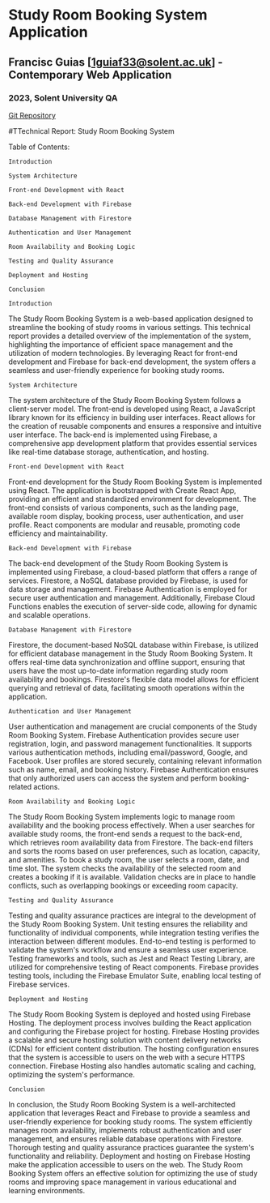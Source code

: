 # Study Room Booking System Application
## Francisc Guias [1guiaf33@solent.ac.uk] - Contemporary Web Application
### 2023, Solent University QA

[Git Repository](https://github.com/FG84-cyber/StudyRoomBooking)

#TTechnical Report: Study Room Booking System

Table of Contents:

    Introduction

    System Architecture

    Front-end Development with React

    Back-end Development with Firebase

    Database Management with Firestore

    Authentication and User Management

    Room Availability and Booking Logic

    Testing and Quality Assurance

    Deployment and Hosting

    Conclusion

    Introduction

The Study Room Booking System is a web-based application designed to streamline the booking of study rooms in various settings. This technical report provides a detailed overview of the implementation of the system, highlighting the importance of efficient space management and the utilization of modern technologies. By leveraging React for front-end development and Firebase for back-end development, the system offers a seamless and user-friendly experience for booking study rooms.

    System Architecture

The system architecture of the Study Room Booking System follows a client-server model. The front-end is developed using React, a JavaScript library known for its efficiency in building user interfaces. React allows for the creation of reusable components and ensures a responsive and intuitive user interface. The back-end is implemented using Firebase, a comprehensive app development platform that provides essential services like real-time database storage, authentication, and hosting.

    Front-end Development with React

Front-end development for the Study Room Booking System is implemented using React. The application is bootstrapped with Create React App, providing an efficient and standardized environment for development. The front-end consists of various components, such as the landing page, available room display, booking process, user authentication, and user profile. React components are modular and reusable, promoting code efficiency and maintainability.

    Back-end Development with Firebase

The back-end development of the Study Room Booking System is implemented using Firebase, a cloud-based platform that offers a range of services. Firestore, a NoSQL database provided by Firebase, is used for data storage and management. Firebase Authentication is employed for secure user authentication and management. Additionally, Firebase Cloud Functions enables the execution of server-side code, allowing for dynamic and scalable operations.

    Database Management with Firestore

Firestore, the document-based NoSQL database within Firebase, is utilized for efficient database management in the Study Room Booking System. It offers real-time data synchronization and offline support, ensuring that users have the most up-to-date information regarding study room availability and bookings. Firestore's flexible data model allows for efficient querying and retrieval of data, facilitating smooth operations within the application.

    Authentication and User Management

User authentication and management are crucial components of the Study Room Booking System. Firebase Authentication provides secure user registration, login, and password management functionalities. It supports various authentication methods, including email/password, Google, and Facebook. User profiles are stored securely, containing relevant information such as name, email, and booking history. Firebase Authentication ensures that only authorized users can access the system and perform booking-related actions.

    Room Availability and Booking Logic

The Study Room Booking System implements logic to manage room availability and the booking process effectively. When a user searches for available study rooms, the front-end sends a request to the back-end, which retrieves room availability data from Firestore. The back-end filters and sorts the rooms based on user preferences, such as location, capacity, and amenities. To book a study room, the user selects a room, date, and time slot. The system checks the availability of the selected room and creates a booking if it is available. Validation checks are in place to handle conflicts, such as overlapping bookings or exceeding room capacity.

    Testing and Quality Assurance

Testing and quality assurance practices are integral to the development of the Study Room Booking System. Unit testing ensures the reliability and functionality of individual components, while integration testing verifies the interaction between different modules. End-to-end testing is performed to validate the system's workflow and ensure a seamless user experience. Testing frameworks and tools, such as Jest and React Testing Library, are utilized for comprehensive testing of React components. Firebase provides testing tools, including the Firebase Emulator Suite, enabling local testing of Firebase services.

    Deployment and Hosting

The Study Room Booking System is deployed and hosted using Firebase Hosting. The deployment process involves building the React application and configuring the Firebase project for hosting. Firebase Hosting provides a scalable and secure hosting solution with content delivery networks (CDNs) for efficient content distribution. The hosting configuration ensures that the system is accessible to users on the web with a secure HTTPS connection. Firebase Hosting also handles automatic scaling and caching, optimizing the system's performance.

    Conclusion

In conclusion, the Study Room Booking System is a well-architected application that leverages React and Firebase to provide a seamless and user-friendly experience for booking study rooms. The system efficiently manages room availability, implements robust authentication and user management, and ensures reliable database operations with Firestore. Thorough testing and quality assurance practices guarantee the system's functionality and reliability. Deployment and hosting on Firebase Hosting make the application accessible to users on the web. The Study Room Booking System offers an effective solution for optimizing the use of study rooms and improving space management in various educational and learning environments.

